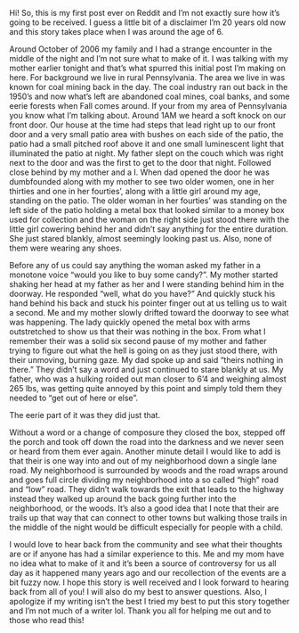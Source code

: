 Hi! So, this is my first post ever on Reddit and I’m not exactly sure how it’s going to be received. I guess a little bit of a disclaimer I’m 20 years old now and this story takes place when I was around the age of 6.

Around October of 2006 my family and I had a strange encounter in the middle of the night and I’m not sure what to make of it. I was talking with my mother earlier tonight and that’s what spurred this initial post I’m making on here. For background we live in rural Pennsylvania. The area we live in was known for coal mining back in the day. The coal industry ran out back in the 1950’s and now what’s left are abandoned coal mines, coal banks, and some eerie forests when Fall comes around. If your from my area of Pennsylvania you know what I’m talking about. Around 1AM we heard a soft knock on our front door. Our house at the time had steps that lead right up to our front door and a very small patio area with bushes on each side of the patio, the patio had a small pitched roof above it and one small luminescent light that illuminated the patio at night. My father slept on the couch which was right next to the door and was the first to get to the door that night. Followed close behind by my mother and a I. When dad opened the door he was dumbfounded along with my mother to see two older women, one in her thirties and one in her fourties’, along with a little girl around my age, standing on the patio. The older woman in her fourties’ was standing on the left side of the patio holding a metal box that looked similar to a money box used for collection and the woman on the right side just stood there with the little girl cowering behind her and didn’t say anything for the entire duration. She just stared blankly, almost seemingly looking past us. Also, none of them were wearing any shoes.

Before any of us could say anything the woman asked my father in a monotone voice “would you like to buy some candy?”. My mother started shaking her head at my father as her and I were standing behind him in the doorway. He responded “well, what do you have?” And quickly stuck his hand behind his back and stuck his pointer finger out at us telling us to wait a second. Me and my mother slowly drifted toward the doorway to see what was happening. The lady quickly opened the metal box with arms outstretched to show us that their was nothing in the box. From what I remember their was a solid six second pause of my mother and father trying to figure out what the hell is going on as they just stood there, with their unmoving, burning gaze. My dad spoke up and said “theirs nothing in there.” They didn’t say a word and just continued to stare blankly at us. My father, who was a hulking roided out man closer to 6’4 and weighing almost 265 lbs, was getting quite annoyed by this point and simply told them they needed to “get out of here or else”. 

The eerie part of it was they did just that.

Without a word or a change of composure they closed the box, stepped off the porch and took off down the road into the darkness and we never seen or heard from them ever again. Another minute detail I would like to add is that their is one way into and out of my neighborhood down a single lane road. My neighborhood is surrounded by woods and the road wraps around and goes full circle dividing my neighborhood into a so called “high” road and “low” road. They didn’t walk towards the exit that leads to the highway instead they walked up around the back going further into the neighborhood, or the woods. It’s also a good idea that I note that their are trails up that way that can connect to other towns but walking those trails in the middle of the night would be difficult especially for people with a child. 

I would love to hear back from the community and see what their thoughts are or if anyone has had a similar experience to this. Me and my mom have no idea what to make of it and it’s been a source of controversy for us all day as it happened many years ago and our recollection of the events are a bit fuzzy now. I hope this story is well received and I look forward to hearing back from all of you! I will also do my best to answer questions. Also, I apologize if my writing isn’t the best I tried my best to put this story together and I’m not much of a writer lol. Thank you all for helping me out and to those who read this!